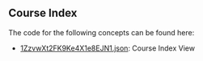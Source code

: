 ## Course Index

The code for the following concepts can be found here: 
- [1ZzvwXt2FK9Ke4X1e8EJN1.json](1ZzvwXt2FK9Ke4X1e8EJN1.json): Course Index View
